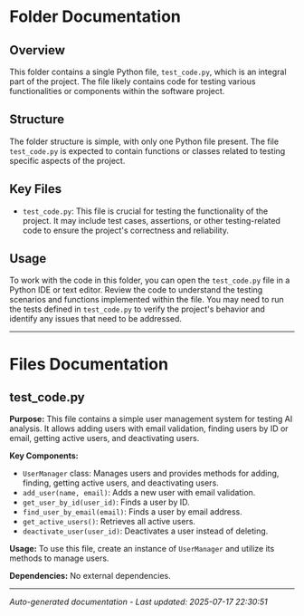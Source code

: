 # Folder Documentation

## Overview
This folder contains a single Python file, `test_code.py`, which is an integral part of the project. The file likely contains code for testing various functionalities or components within the software project.

## Structure
The folder structure is simple, with only one Python file present. The file `test_code.py` is expected to contain functions or classes related to testing specific aspects of the project.

## Key Files
- `test_code.py`: This file is crucial for testing the functionality of the project. It may include test cases, assertions, or other testing-related code to ensure the project's correctness and reliability.

## Usage
To work with the code in this folder, you can open the `test_code.py` file in a Python IDE or text editor. Review the code to understand the testing scenarios and functions implemented within the file. You may need to run the tests defined in `test_code.py` to verify the project's behavior and identify any issues that need to be addressed.

---

# Files Documentation

## test_code.py

**Purpose:** This file contains a simple user management system for testing AI analysis. It allows adding users with email validation, finding users by ID or email, getting active users, and deactivating users.

**Key Components:**
- `UserManager` class: Manages users and provides methods for adding, finding, getting active users, and deactivating users.
- `add_user(name, email)`: Adds a new user with email validation.
- `get_user_by_id(user_id)`: Finds a user by ID.
- `find_user_by_email(email)`: Finds a user by email address.
- `get_active_users()`: Retrieves all active users.
- `deactivate_user(user_id)`: Deactivates a user instead of deleting.

**Usage:** To use this file, create an instance of `UserManager` and utilize its methods to manage users.

**Dependencies:** No external dependencies.

---
*Auto-generated documentation - Last updated: 2025-07-17 22:30:51*
